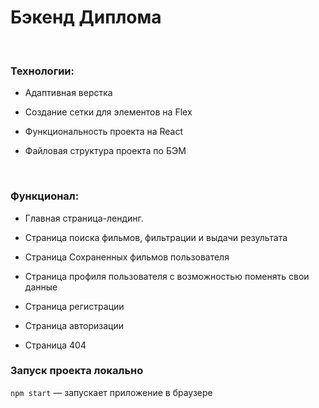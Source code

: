 # Бэкенд Диплома

​

### Технологии:

+ Адаптивная верстка

+ Создание сетки для элементов на Flex

+ Функциональность проекта на React

+ Файловая структура проекта по БЭМ

​

### Функционал: 

+ Главная страница-лендинг.

+ Страница поиска фильмов, фильтрации и выдачи результата

+ Страница Сохраненных фильмов пользователя

+ Страница профиля пользователя с возможностью поменять свои данные

+ Страница регистрации

+ Страница авторизации

+ Страница 404



### Запуск проекта локально

`npm start` — запускает приложение в браузере​
​

